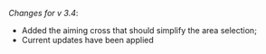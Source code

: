 _Changes for v 3.4_:
- Added the aiming cross that should simplify the area selection;
- Current updates have been applied
